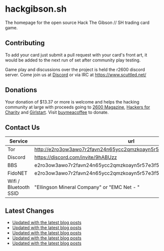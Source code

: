 # hackgibson.sh
The homepage for the open source Hack The Gibson // SH trading card game.


## Contributing

To add your card just submit a pull request with your card's front art, it would be added to the next run of set after community play testing.

Game play and discussions over the project is held the r2600 discord server. Come join us at [Discord](https://discord.com/invite/9hABUzz) or via IRC at https://www.scuttled.net/


## Donations

Your donation of $13.37 or more is welcome and helps the hacking community at large with proceeds going to [2600 Magazine](https://2600.com/), [Hackers for Charity](https://hackersforcharity.org) and [Girlstart](https://girlstart.org).  Visit [buymeacoffee](https://www.buymeacoffee.com/hackgibson.sh) to donate.


## Contact Us

Service | url
-|-
Tor | http://e2ro3ow3awo7r2favn24n65ycc2qmzkoayn5r57e3f56nvjwdcgg32ad.onion
Discord | https://discord.com/invite/9hABUzz
BBS | e2ro3ow3awo7r2favn24n65ycc2qmzkoayn5r57e3f56nvjwdcgg32ad.onion:23
FidoNET | e2ro3ow3awo7r2favn24n65ycc2qmzkoayn5r57e3f56nvjwdcgg32ad.onion:24554
Wifi / Bluetooth SSID | "Ellingson Mineral Company" or "EMC Net - <fidonet address>"

## Latest Changes
<!-- BLOG-POST-LIST:START -->
- [Updated with the latest blog posts](https://github.com/DFW2600/hackgibson.sh/commit/12776679542b3017a3f812d903057e5bf9abd5bd)
- [Updated with the latest blog posts](https://github.com/DFW2600/hackgibson.sh/commit/61825c36cf56be0d08bad998d3f4a8b5df6f328f)
- [Updated with the latest blog posts](https://github.com/DFW2600/hackgibson.sh/commit/7cb86118448fa13a712d4fdd95ff4e99a41d9b3c)
- [Updated with the latest blog posts](https://github.com/DFW2600/hackgibson.sh/commit/6b2b54c3ace7184604a9e83d11358fd3741eb47b)
- [Updated with the latest blog posts](https://github.com/DFW2600/hackgibson.sh/commit/c9917ea22b37c43df8eb84b533b1f3464c63cbca)
<!-- BLOG-POST-LIST:END -->
